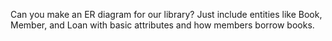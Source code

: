 Can you make an ER diagram for our library? Just include entities like Book, Member, and Loan with basic attributes and how members borrow books.
